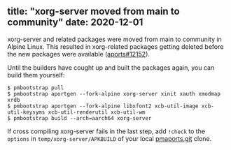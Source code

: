 title: "xorg-server moved from main to community"
date: 2020-12-01
---

xorg-server and related packages were moved from main to community in Alpine
Linux. This resulted in xorg-related packages getting deleted before the new
packages were available
([aports#12152](https://gitlab.alpinelinux.org/alpine/aports/-/issues/12152)).

Until the builders have cought up and built the packages again, you can build
them yourself:

```shell-session
$ pmbootstrap pull
$ pmbootstrap aportgen --fork-alpine xorg-server xinit xauth xmodmap xrdb
$ pmbootstrap aportgen --fork-alpine libxfont2 xcb-util-image xcb-util-keysyms xcb-util-renderutil xcb-util-wm
$ pmbootstrap build --arch=aarch64 xorg-server
```

If cross compiling xorg-server fails in the last step, add `!check` to the
`options` in `temp/xorg-server/APKBUILD` of your local
[pmaports.git](https://wiki.postmarketos.org/wiki/Pmaports.git) clone.
